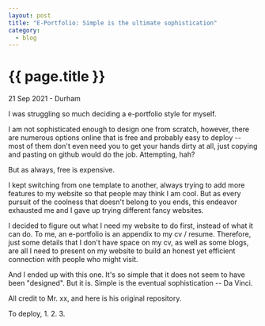 ```yaml
---
layout: post
title: "E-Portfolio: Simple is the ultimate sophistication"
category: 
  - blog
---
```


{{ page.title }}
================

<p class="meta">21 Sep 2021 - Durham</p>

I was struggling so much deciding a e-portfolio style for myself. 

I am not sophisticated enough to design one from scratch, however, there are numerous options online that is free and probably easy to deploy -- most of them don't even need you to get your hands dirty at all, just copying and pasting on github would do the job. Attempting, hah?

But as always, free is expensive. 

I kept switching from one template to another, always trying to add more features to my website so that people may think I am cool. But as every pursuit of the coolness that doesn't belong to you ends, this endeavor exhausted me and I gave up trying different fancy websites. 

I decided to figure out what I need my website to do first, instead of what it can do. To me, an e-portfolio is an appendix to my cv / resume. Therefore, just some details that I don't have space on my cv, as well as some blogs, are all I need to present on my website to build an honest yet efficient connection with people who might visit. 

And I ended up with this one. It's so simple that it does not seem to have been "designed". But it is. 
Simple is the eventual sophistication -- Da Vinci.

All credit to Mr. xx, and here is his original repository.

To deploy, 
1. 
2. 
3.
